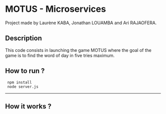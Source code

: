 # MOTUS - Microservices 
Project made by Laurène KABA, Jonathan LOUAMBA and Ari RAJAOFERA.

## Description
This code consists in launching the game MOTUS where the goal of the game is to find the word of day in five tries maximum.

## How to run ?
```
 npm install
 node server.js
```

---

## How it works ?
